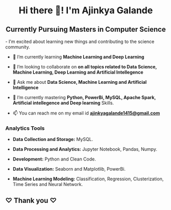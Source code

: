 <h1 align="center">Hi there 👋! I'm Ajinkya Galande </h1>
<h2 align="center"> Currently Pursuing Masters in Computer Science</h2>
- I'm excited about learning new things and contributing to the science community.

- 🌱 I’m currently learning **Machine Learning and Deep Learning**

- 👯 I’m looking to collaborate on **on all topics related to Data Science, Machine Learning, Deep Learning and Artificial Intellegence**

- 💬 Ask me about **Data Science, Machine Learning and Artificial Intelligence**

- 🌱 I’m currently mastering **Python, PowerBi, MySQL, Apache Spark, Artificial intellegence and Deep learning** Skills.

- 📫 You can reach me on my email id **ajinkyagalande1415@gmail.com**

### Analytics Tools

* **Data Collection and Storage:** MySQL.

* **Data Processing and Analytics:** Jupyter Notebook, Pandas, Numpy.

* **Development:** Python and Clean Code.

* **Data Visualization:** Seaborn and Matplotlib, PowerBi.

* **Machine Learning Modeling:** Classification, Regression, Clusterization, Time Series and Neural Network.



**<h2>♡ Thank you  ♡**
